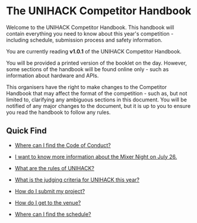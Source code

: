 # The UNIHACK Competitor Handbook

Welcome to the UNIHACK Competitor Handbook. This handbook will contain everything you need to know about this year's competition - including schedule, submission process and safety information.

You are currently reading **v1.0.1** of the UNIHACK Competitor Handbook.

You will be provided a printed version of the booklet on the day. However, some sections of the handbook will be found online only - such as information about hardware and APIs.

This organisers have the right to make changes to the Competitor Handbook that
may affect the format of the competition - such as, but not limited to,
clarifying any ambiguous sections in this document. You will be notified of any
major changes to the document, but it is up to you to ensure you read the
handbook to follow any rules.

## Quick Find

- [Where can I find the Code of Conduct?](safety/code-of-conduct.md)

- [I want to know more information about the Mixer Night on July 26.](mixer-night.md)

- [What are the rules of UNIHACK?](basic-rules.md)

- [What is the judging criteria for UNIHACK this year?](judging/judging-criteria.md)

- [How do I submit my project?](judging/submissions.md)

- [How do I get to the venue?](event-info/venue.md#how-do-i-get-there)

- [Where can I find the schedule?](event-info/schedule.md)
